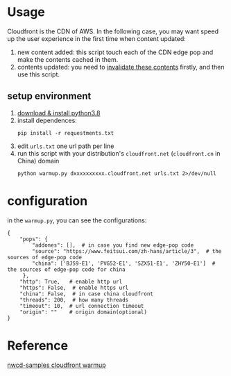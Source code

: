 # Usage

Cloudfront is the CDN of AWS. In the following case, you may want speed up the user experience in the first time when content updated:

1. new content added: this script touch each of the CDN edge pop and make the contents cached in them.
1. contents updated: you need to [invalidate these contents](https://docs.aws.amazon.com/AmazonCloudFront/latest/DeveloperGuide/Invalidation.html) firstly, and then use this script.

## setup environment

1. [download & install python3.8](https://wiki.python.org/moin/BeginnersGuide/Download)
1. install dependences:
    ```
    pip install -r requestments.txt
    ```
1. edit `urls.txt` one url path per line
1. run this script with your distribution's `cloudfront.net` (`cloudfront.cn` in China) domain
    ```
    python warmup.py dxxxxxxxxxx.cloudfront.net urls.txt 2>/dev/null
    ```

# configuration

in the `warmup.py`, you can see the configurations:
```
{
    "pops": {
        "addones": [],  # in case you find new edge-pop code
        "source": "https://www.feitsui.com/zh-hans/article/3",  # the sources of edge-pop code
        "china": ['BJS9-E1', 'PVG52-E1', 'SZX51-E1', 'ZHY50-E1']  # the sources of edge-pop code for china
     },
    "http": True,   # enable http url
    "https": False,  # enable https url
    "china": False,  # in case china cloudfront
    "threads": 200,  # how many threads 
    "timeout": 10,  # url connection timeout
    "origin": ""    # origin domain(optional)
}
```

# Reference
[nwcd-samples cloudfront warmup](https://github.com/nwcd-samples/cloudfront-prewarm/)
